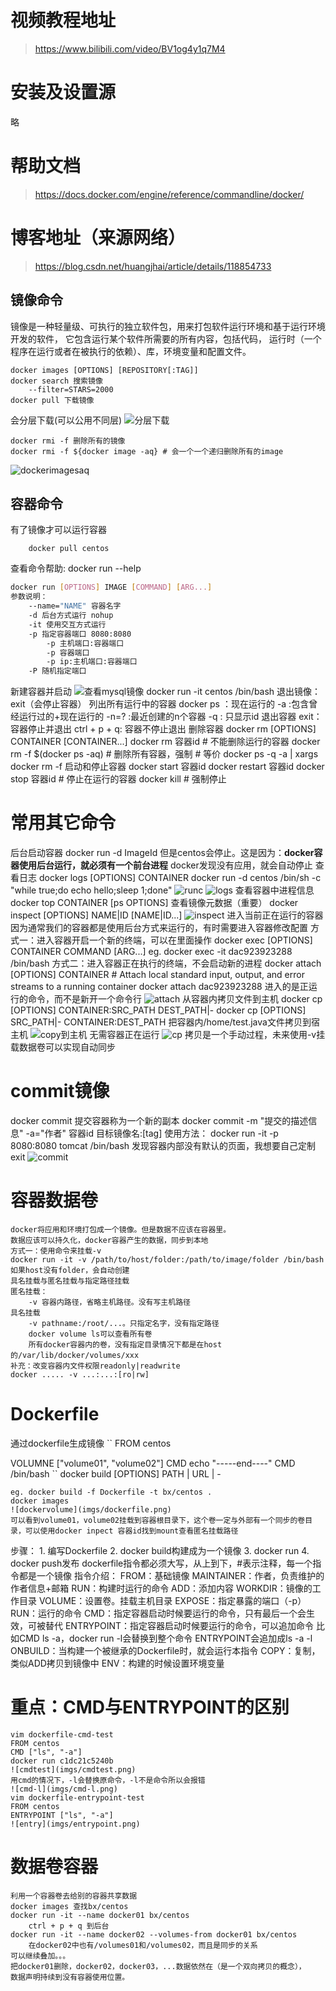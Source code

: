 <!--
 * @Author: Bai Xu
 * @Date: 2022-03-31 10:32:59
 * @LastEditTime: 2022-03-31 20:49:04
 * @LastEditors: Please set LastEditors
 * @Description: 打开koroFileHeader查看配置 进行设置: https://github.com/OBKoro1/koro1FileHeader/wiki/%E9%85%8D%E7%BD%AE
 * @FilePath: \docker学习\常用命令.md
-->
# 视频教程地址
> https://www.bilibili.com/video/BV1og4y1q7M4
# 安装及设置源
略
# 帮助文档
> https://docs.docker.com/engine/reference/commandline/docker/
# 博客地址（来源网络）
> https://blog.csdn.net/huangjhai/article/details/118854733
## 镜像命令
镜像是一种轻量级、可执行的独立软件包，用来打包软件运行环境和基于运行环境开发的软件，
它包含运行某个软件所需要的所有内容，包括代码，
运行时（一个程序在运行或者在被执行的依赖）、库，环境变量和配置文件。
```shell
docker images [OPTIONS] [REPOSITORY[:TAG]]
docker search 搜索镜像 
    --filter=STARS=2000
docker pull 下载镜像
```
<!-- > eg. docker pull mysql:latest == docker pull io/library/mysql:latest -->

会分层下载(可以公用不同层)
![分层下载](imgs/dockerpull分层下载.png)
```shell
docker rmi -f 删除所有的镜像 
docker rmi -f ${docker image -aq} # 会一个一个递归删除所有的image
```
![dockerimagesaq](imgs/dockerimagesaq.png)
## 容器命令
有了镜像才可以运行容器
```shell
    docker pull centos
```
查看命令帮助: docker run --help
```bash
docker run [OPTIONS] IMAGE [COMMAND] [ARG...]
参数说明：
    --name="NAME" 容器名字
    -d 后台方式运行 nohup
    -it 使用交互方式运行
    -p 指定容器端口 8080:8080
        -p 主机端口:容器端口
        -p 容器端口
        -p ip:主机端口:容器端口
    -P 随机指定端口 
```
新建容器并启动
    ![查看mysql镜像](imgs/dockerimagesaq.png)
    docker run -it centos  /bin/bash
    退出镜像：exit（会停止容器）
列出所有运行中的容器
    docker ps ：现在运行的
    -a :包含曾经运行过的+现在运行的
    -n=? :最近创建的n个容器
    -q : 只显示id
退出容器
    exit：容器停止并退出
    ctrl + p + q: 容器不停止退出
删除容器
    docker rm [OPTIONS] CONTAINER [CONTAINER...]
    docker rm 容器id # 不能删除运行的容器
    docker rm -f $(docker ps -aq) # 删除所有容器，强制
    # 等价
    docker ps -q -a | xargs docker rm -f 
启动和停止容器
    docker start 容器id
    docker restart 容器id
    docker stop 容器id # 停止在运行的容器
    docker kill # 强制停止
# 常用其它命令
后台启动容器
    docker run -d ImageId
    但是centos会停止。这是因为：**docker容器使用后台运行，就必须有一个前台进程**
    docker发现没有应用，就会自动停止
查看日志
    docker logs [OPTIONS] CONTAINER
    docker run -d centos /bin/sh -c "while true;do echo hello;sleep 1;done"
    ![runc](imgs/dockerrunc.png)
    ![logs](imgs/dockerlog.png)
查看容器中进程信息
    docker top CONTAINER [ps OPTIONS]
查看镜像元数据（重要）
    docker inspect [OPTIONS] NAME|ID [NAME|ID...]
    ![inspect](imgs/inspect.png)
进入当前正在运行的容器
    因为通常我们的容器都是使用后台方式来运行的，有时需要进入容器修改配置
    方式一：进入容器开启一个新的终端，可以在里面操作
    docker exec [OPTIONS] CONTAINER COMMAND [ARG...]
    eg. docker exec -it dac923923288 /bin/bash
    方式二：进入容器正在执行的终端，不会启动新的进程
    docker attach [OPTIONS] CONTAINER 
    # Attach local standard input, output, and error streams to a running container
    docker attach  dac923923288
    进入的是正运行的命令，而不是新开一个命令行 
    ![attach](imgs/attach.png)
从容器内拷贝文件到主机
    docker cp [OPTIONS] CONTAINER:SRC_PATH DEST_PATH|-
    docker cp [OPTIONS] SRC_PATH|- CONTAINER:DEST_PATH
    把容器内/home/test.java文件拷贝到宿主机
    ![copy到主机](imgs/cp2Linux.png)
    无需容器正在运行
    ![cp](imgs/cp.png)
    拷贝是一个手动过程，未来使用-v挂载数据卷可以实现自动同步
# commit镜像
docker commit 提交容器称为一个新的副本
docker commit -m "提交的描述信息" -a="作者" 容器id 目标镜像名:[tag]
使用方法：
     docker run -it -p 8080:8080 tomcat  /bin/bash
     发现容器内部没有默认的页面，我想要自己定制
     exit
     ![commit](./imgs/commit.png)
# 容器数据卷
    docker将应用和环境打包成一个镜像。但是数据不应该在容器里。
    数据应该可以持久化，docker容器产生的数据，同步到本地
    方式一：使用命令来挂载-v
    docker run -it -v /path/to/host/folder:/path/to/image/folder /bin/bash
    如果host没有folder，会自动创建
    具名挂载与匿名挂载与指定路径挂载
    匿名挂载：
        -v 容器内路径，省略主机路径。没有写主机路径
    具名挂载
        -v pathname:/root/...。只指定名字，没有指定路径
        docker volume ls可以查看所有卷
        所有docker容器内的卷，没有指定目录情况下都是在host的/var/lib/docker/volumes/xxx
    补充：改变容器内文件权限readonly|readwrite
    docker ..... -v ...:...:[ro|rw]
# Dockerfile
通过dockerfile生成镜像
``
FROM centos

VOLUMNE ["volume01", "volume02"]
CMD echo "-----end----"
CMD /bin/bash
``
    docker build [OPTIONS] PATH | URL | -

    eg. docker build -f Dockerfile -t bx/centos .
    docker images
    ![dockervolume](imgs/dockerfile.png)
    可以看到volume01，volume02挂载到容器根目录下，这个卷一定与外部有一个同步的卷目录，可以使用docker inpect 容器id找到mount查看匿名挂载路径
步骤：
    1. 编写Dockerfile
    2. docker build构建成为一个镜像
    3. docker run
    4. docker push发布
dockerfile指令都必须大写，从上到下，#表示注释，每一个指令都是一个镜像
指令介绍：
    FROM：基础镜像
    MAINTAINER：作者，负责维护的作者信息+邮箱
    RUN：构建时运行的命令
    ADD：添加内容
    WORKDIR：镜像的工作目录
    VOLUME：设置卷。挂载主机目录
    EXPOSE：指定暴露的端口（-p）
    RUN：运行的命令
    CMD：指定容器启动时候要运行的命令，只有最后一个会生效，可被替代
    ENTRYPOINT：指定容器启动时候要运行的命令，可以追加命令
        比如CMD ls -a，docker run -l会替换到整个命令
        ENTRYPOINT会追加成ls -a -l
    ONBUILD：当构建一个被继承的Dockerfile时，就会运行本指令
    COPY：复制，类似ADD拷贝到镜像中
    ENV：构建的时候设置环境变量
# 重点：CMD与ENTRYPOINT的区别
    vim dockerfile-cmd-test
    FROM centos
    CMD ["ls", "-a"]
    docker run c1dc21c5240b
    ![cmdtest](imgs/cmdtest.png)
    用cmd的情况下，-l会替换原命令，-l不是命令所以会报错
    ![cmd-l](imgs/cmd-l.png)
    vim dockerfile-entrypoint-test
    FROM centos
    ENTRYPOINT ["ls", "-a"]
    ![entry](imgs/entrypoint.png)


# 数据卷容器
    利用一个容器卷去给别的容器共享数据
    docker images 查找bx/centos
    docker run -it --name docker01 bx/centos 
        ctrl + p + q 到后台
    docker run -it --name docker02 --volumes-from docker01 bx/centos
        在docker02中也有/volumes01和/volumes02，而且是同步的关系
    可以继续叠加。。。
    把docker01删除，docker02，docker03，...数据依然在（是一个双向拷贝的概念），
    数据声明持续到没有容器使用位置。